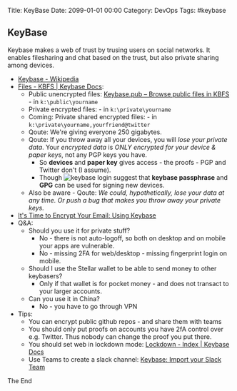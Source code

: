 Title:  KeyBase
Date: 2099-01-01 00:00
Category: DevOps
Tags: #keybase

## KeyBase

Keybase makes a web of trust by trusing users on social networks. It enables filesharing and chat based on the trust, but also private sharing among devices.

* [Keybase - Wikipedia](https://en.wikipedia.org/wiki/Keybase)
* [Files - KBFS | Keybase Docs](https://keybase.io/docs/kbfs):
    * Public unencrypted files: [Keybase.pub – Browse public files in KBFS](https://keybase.pub/) - in `k:\public\yourname`
    * Private encrypted files: - in `k:\private\yourname`
    * Coming: Private shared encrypted files: - in `k:\private\yourname,yourfriend@twitter`
    * Qoute: We're giving everyone 250 gigabytes.
    * Qoute: If you throw away all your devices, you will _lose your private data_. Your _encrypted data_ is _ONLY encrypted for your device & paper keys_, not any PGP keys you have.
        * So **devices** and **paper key** gives access - the proofs - PGP and Twitter don't (I assume).
        * Though ![keybase login](https://keybase.io/images/getting-started/provision.png)
          suggest that **keybase passphrase** and **GPG** can be used for signing new devices.
    * Also be aware - Qoute: _We could, hypothetically, lose your data at any time. Or push a bug that makes you throw away your private keys._
* [It's Time to Encrypt Your Email: Using Keybase](https://code.tutsplus.com/tutorials/its-time-to-encrypt-your-email-using-keybase--cms-23724)
* Q&A:
    * Should you use it for private stuff?
        * No - there is not auto-logoff, so both on desktop and on mobile your apps are vulnerable.
        * No - missing 2FA for web/desktop - missing fingerprint login on mobile.
    * Should I use the Stellar wallet to be able to send money to other keybasers?
        * Only if that wallet is for pocket money - and does not transact to your larger accounts. 
    * Can you use it in China?
        * No - you have to go through VPN
* Tips:
    * You can encrypt public github repos - and share them with teams
    * You should only put proofs on accounts you have 2fA control over e.g. Twitter. Thus nobody can change the proof you put there.
    * You should set web in lockdown mode: [Lockdown - Index | Keybase Docs](https://keybase.io/docs/lockdown/index)
    * Use Teams to create a slack channel: [Keybase: Import your Slack Team](https://keybase.io/slack-importer)

The End
